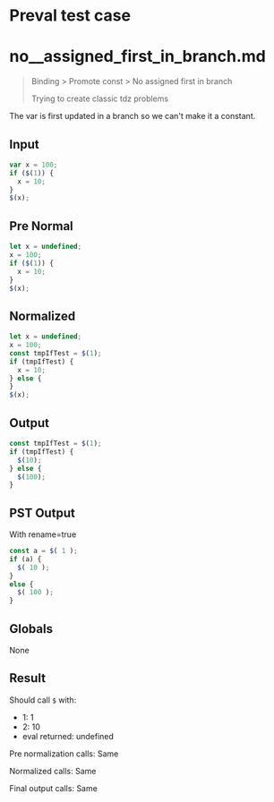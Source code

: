 # Preval test case

# no__assigned_first_in_branch.md

> Binding > Promote const > No  assigned first in branch
>
> Trying to create classic tdz problems

The var is first updated in a branch so we can't make it a constant.

## Input

`````js filename=intro
var x = 100;
if ($(1)) {
  x = 10;
}
$(x);
`````

## Pre Normal


`````js filename=intro
let x = undefined;
x = 100;
if ($(1)) {
  x = 10;
}
$(x);
`````

## Normalized


`````js filename=intro
let x = undefined;
x = 100;
const tmpIfTest = $(1);
if (tmpIfTest) {
  x = 10;
} else {
}
$(x);
`````

## Output


`````js filename=intro
const tmpIfTest = $(1);
if (tmpIfTest) {
  $(10);
} else {
  $(100);
}
`````

## PST Output

With rename=true

`````js filename=intro
const a = $( 1 );
if (a) {
  $( 10 );
}
else {
  $( 100 );
}
`````

## Globals

None

## Result

Should call `$` with:
 - 1: 1
 - 2: 10
 - eval returned: undefined

Pre normalization calls: Same

Normalized calls: Same

Final output calls: Same

